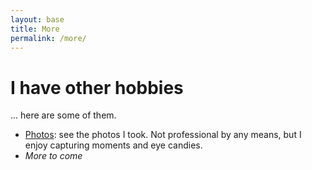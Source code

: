 ```yaml
---
layout: base
title: More
permalink: /more/
---
```


# I have other hobbies
... here are some of them.

- [Photos](https://photos.deeperconvs.blog): see the photos I took. Not professional by any means, but I enjoy capturing moments and eye candies.
- _More to come_
